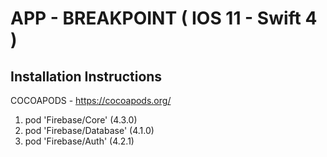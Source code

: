 # APP - BREAKPOINT ( IOS 11 - Swift 4 )

## Installation Instructions

COCOAPODS - https://cocoapods.org/

1. pod 'Firebase/Core' (4.3.0)
2. pod 'Firebase/Database' (4.1.0)
3. pod 'Firebase/Auth' (4.2.1)
